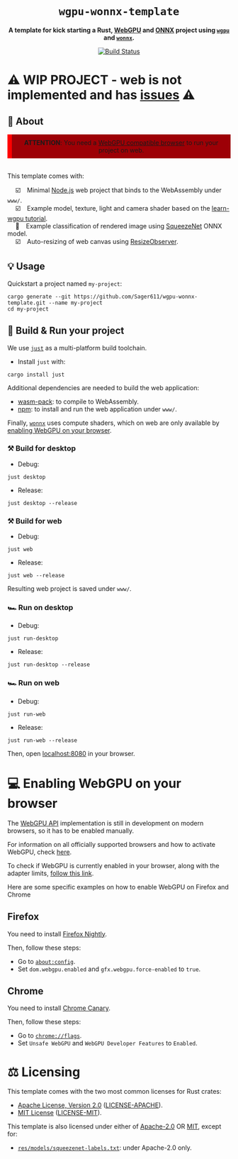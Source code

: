 <div align="center">

  <h1><code>wgpu-wonnx-template</code></h1>

  <strong>A template for kick starting a Rust, <a href="https://gpuweb.github.io/gpuweb/">WebGPU</a> and <a href="https://onnx.ai/">ONNX</a> project using <a href="https://wgpu.rs/"><code>wgpu</code></a> and <a href="https://github.com/webonnx/wonnx"><code>wonnx</code></a>.</strong>

  <p>
    <a href="https://app.travis-ci.com/Sager611/wgpu-wonnx-template"><img src="https://app.travis-ci.com/Sager611/wgpu-wonnx-template.svg?branch=main" alt="Build Status" /></a>
  </p>

</div>

# :warning: WIP PROJECT - web is not implemented and has [issues](https://github.com/Sager611/wgpu-wonnx-template/issues) :warning:

## :memo: About

<div align="center" style="background: #9d0006; border-left: 10px solid red; padding: 10px;">
<b>ATTENTION</b>: You need a <a href="#computer-enabling-webgpu-on-your-browser">WebGPU compatible browser</a> to run your project on web.
</div>
<br/>

This template comes with:

&emsp; :ballot_box_with_check: &ensp; Minimal [Node.js](https://nodejs.org/en) web project that binds to the WebAssembly under `www/`. <br/>
&emsp; :ballot_box_with_check: &ensp; Example model, texture, light and camera shader based on the [learn-wgpu tutorial](https://github.com/sotrh/learn-wgpu/tree/master/code/intermediate/tutorial12-camera). <br/>
&emsp; :black_square_button: &ensp; Example classification of rendered image using [SqueezeNet](https://arxiv.org/abs/1602.07360) ONNX model. <br/>
&emsp; :ballot_box_with_check: &ensp; Auto-resizing of web canvas using [ResizeObserver](https://developer.mozilla.org/en-US/docs/Web/API/ResizeObserver). <br/>

## :bulb: Usage

Quickstart a project named `my-project`:

```
cargo generate --git https://github.com/Sager611/wgpu-wonnx-template.git --name my-project
cd my-project
```

## :rocket: Build &amp; Run your project

We use [`just`](https://github.com/casey/just) as a multi-platform build toolchain.

* Install `just` with:

```
cargo install just
```

Additional dependencies are needed to build the web application:

* [wasm-pack](https://rustwasm.github.io/wasm-pack/installer/): to compile to WebAssembly.
* [npm](https://www.npmjs.com/get-npm): to install and run the web application under `www/`.

Finally, [`wonnx`](https://github.com/webonnx/wonnx) uses compute shaders, which on web are only available by [enabling WebGPU on your browser](#computer-enabling-webgpu-on-your-browser).

### :hammer_and_pick: Build for desktop

* Debug:

```
just desktop
```

* Release:

```
just desktop --release
```

### :hammer_and_pick: Build for web

* Debug:

```
just web
```

* Release:

```
just web --release
```

Resulting web project is saved under `www/`.

### :racing_car: Run on desktop

* Debug:

```
just run-desktop
```

* Release:

```
just run-desktop --release
```

### :racing_car: Run on web

* Debug:

```
just run-web
```

* Release:

```
just run-web --release
```

Then, open [localhost:8080](http://localhost:8080/) in your browser.

# :computer: Enabling WebGPU on your browser

The [WebGPU API](https://gpuweb.github.io/gpuweb/) implementation is still in development on modern browsers, so it has to be enabled manually.

For information on all officially supported browsers and how to activate WebGPU, check [here](https://github.com/gpuweb/gpuweb/wiki/Implementation-Status).

To check if WebGPU is currently enabled in your browser, along with the adapter limits, [follow this link](https://browserleaks.com/webgpu).

Here are some specific examples on how to enable WebGPU on Firefox and Chrome

## Firefox

You need to install [Firefox Nightly](https://www.mozilla.org/en-US/firefox/113.0a1/releasenotes/).

Then, follow these steps:

* Go to [`about:config`](about:config).
* Set `dom.webgpu.enabled` and `gfx.webgpu.force-enabled` to `true`.

## Chrome

You need to install [Chrome Canary](https://www.google.com/chrome/canary/).

Then, follow these steps:

* Go to [`chrome://flags`](chrome://flags).
* Set `Unsafe WebGPU` and `WebGPU Developer Features` to `Enabled`.

# :balance_scale: Licensing

This template comes with the two most common licenses for Rust crates:

* [Apache License, Version 2.0](http://www.apache.org/licenses/LICENSE-2.0) ([LICENSE-APACHE](LICENSE-APACHE)).
* [MIT License](http://opensource.org/licenses/MIT) ([LICENSE-MIT](LICENSE-MIT)).

This template is also licensed under either of [Apache-2.0](http://www.apache.org/licenses/LICENSE-2.0) OR [MIT](http://opensource.org/licenses/MIT), except for:

* [`res/models/squeezenet-labels.txt`](res/models/squeezenet-labels.txt): under Apache-2.0 only.
